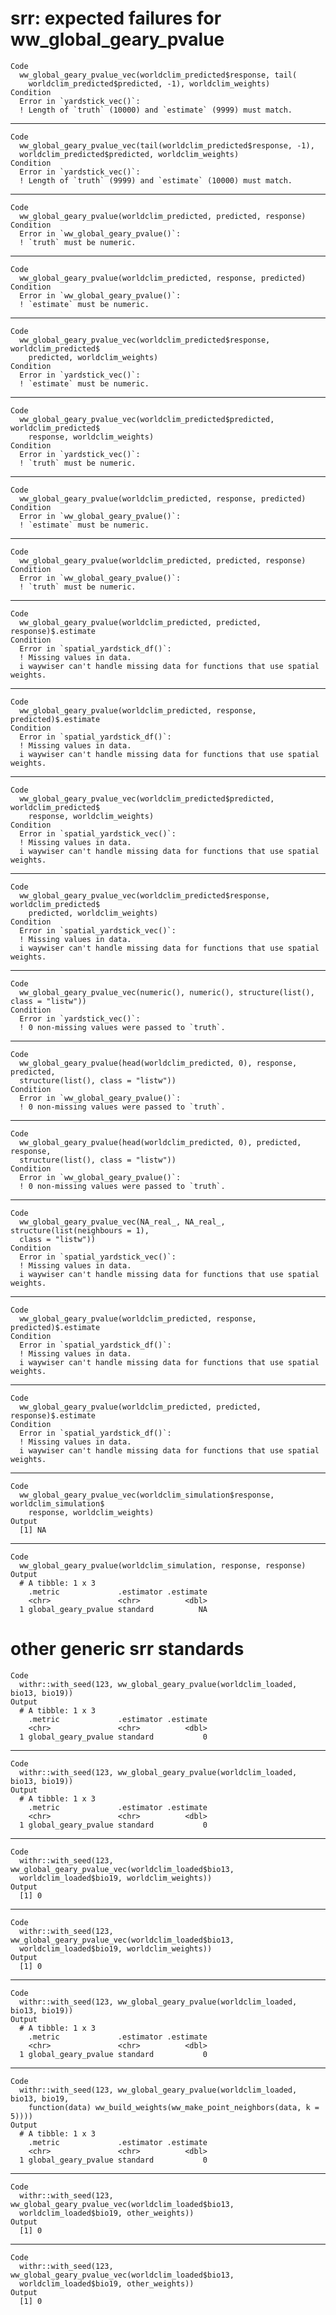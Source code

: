 # srr: expected failures for ww_global_geary_pvalue

    Code
      ww_global_geary_pvalue_vec(worldclim_predicted$response, tail(
        worldclim_predicted$predicted, -1), worldclim_weights)
    Condition
      Error in `yardstick_vec()`:
      ! Length of `truth` (10000) and `estimate` (9999) must match.

---

    Code
      ww_global_geary_pvalue_vec(tail(worldclim_predicted$response, -1),
      worldclim_predicted$predicted, worldclim_weights)
    Condition
      Error in `yardstick_vec()`:
      ! Length of `truth` (9999) and `estimate` (10000) must match.

---

    Code
      ww_global_geary_pvalue(worldclim_predicted, predicted, response)
    Condition
      Error in `ww_global_geary_pvalue()`:
      ! `truth` must be numeric.

---

    Code
      ww_global_geary_pvalue(worldclim_predicted, response, predicted)
    Condition
      Error in `ww_global_geary_pvalue()`:
      ! `estimate` must be numeric.

---

    Code
      ww_global_geary_pvalue_vec(worldclim_predicted$response, worldclim_predicted$
        predicted, worldclim_weights)
    Condition
      Error in `yardstick_vec()`:
      ! `estimate` must be numeric.

---

    Code
      ww_global_geary_pvalue_vec(worldclim_predicted$predicted, worldclim_predicted$
        response, worldclim_weights)
    Condition
      Error in `yardstick_vec()`:
      ! `truth` must be numeric.

---

    Code
      ww_global_geary_pvalue(worldclim_predicted, response, predicted)
    Condition
      Error in `ww_global_geary_pvalue()`:
      ! `estimate` must be numeric.

---

    Code
      ww_global_geary_pvalue(worldclim_predicted, predicted, response)
    Condition
      Error in `ww_global_geary_pvalue()`:
      ! `truth` must be numeric.

---

    Code
      ww_global_geary_pvalue(worldclim_predicted, predicted, response)$.estimate
    Condition
      Error in `spatial_yardstick_df()`:
      ! Missing values in data.
      i waywiser can't handle missing data for functions that use spatial weights.

---

    Code
      ww_global_geary_pvalue(worldclim_predicted, response, predicted)$.estimate
    Condition
      Error in `spatial_yardstick_df()`:
      ! Missing values in data.
      i waywiser can't handle missing data for functions that use spatial weights.

---

    Code
      ww_global_geary_pvalue_vec(worldclim_predicted$predicted, worldclim_predicted$
        response, worldclim_weights)
    Condition
      Error in `spatial_yardstick_vec()`:
      ! Missing values in data.
      i waywiser can't handle missing data for functions that use spatial weights.

---

    Code
      ww_global_geary_pvalue_vec(worldclim_predicted$response, worldclim_predicted$
        predicted, worldclim_weights)
    Condition
      Error in `spatial_yardstick_vec()`:
      ! Missing values in data.
      i waywiser can't handle missing data for functions that use spatial weights.

---

    Code
      ww_global_geary_pvalue_vec(numeric(), numeric(), structure(list(), class = "listw"))
    Condition
      Error in `yardstick_vec()`:
      ! 0 non-missing values were passed to `truth`.

---

    Code
      ww_global_geary_pvalue(head(worldclim_predicted, 0), response, predicted,
      structure(list(), class = "listw"))
    Condition
      Error in `ww_global_geary_pvalue()`:
      ! 0 non-missing values were passed to `truth`.

---

    Code
      ww_global_geary_pvalue(head(worldclim_predicted, 0), predicted, response,
      structure(list(), class = "listw"))
    Condition
      Error in `ww_global_geary_pvalue()`:
      ! 0 non-missing values were passed to `truth`.

---

    Code
      ww_global_geary_pvalue_vec(NA_real_, NA_real_, structure(list(neighbours = 1),
      class = "listw"))
    Condition
      Error in `spatial_yardstick_vec()`:
      ! Missing values in data.
      i waywiser can't handle missing data for functions that use spatial weights.

---

    Code
      ww_global_geary_pvalue(worldclim_predicted, response, predicted)$.estimate
    Condition
      Error in `spatial_yardstick_df()`:
      ! Missing values in data.
      i waywiser can't handle missing data for functions that use spatial weights.

---

    Code
      ww_global_geary_pvalue(worldclim_predicted, predicted, response)$.estimate
    Condition
      Error in `spatial_yardstick_df()`:
      ! Missing values in data.
      i waywiser can't handle missing data for functions that use spatial weights.

---

    Code
      ww_global_geary_pvalue_vec(worldclim_simulation$response, worldclim_simulation$
        response, worldclim_weights)
    Output
      [1] NA

---

    Code
      ww_global_geary_pvalue(worldclim_simulation, response, response)
    Output
      # A tibble: 1 x 3
        .metric             .estimator .estimate
        <chr>               <chr>          <dbl>
      1 global_geary_pvalue standard          NA

# other generic srr standards

    Code
      withr::with_seed(123, ww_global_geary_pvalue(worldclim_loaded, bio13, bio19))
    Output
      # A tibble: 1 x 3
        .metric             .estimator .estimate
        <chr>               <chr>          <dbl>
      1 global_geary_pvalue standard           0

---

    Code
      withr::with_seed(123, ww_global_geary_pvalue(worldclim_loaded, bio13, bio19))
    Output
      # A tibble: 1 x 3
        .metric             .estimator .estimate
        <chr>               <chr>          <dbl>
      1 global_geary_pvalue standard           0

---

    Code
      withr::with_seed(123, ww_global_geary_pvalue_vec(worldclim_loaded$bio13,
      worldclim_loaded$bio19, worldclim_weights))
    Output
      [1] 0

---

    Code
      withr::with_seed(123, ww_global_geary_pvalue_vec(worldclim_loaded$bio13,
      worldclim_loaded$bio19, worldclim_weights))
    Output
      [1] 0

---

    Code
      withr::with_seed(123, ww_global_geary_pvalue(worldclim_loaded, bio13, bio19))
    Output
      # A tibble: 1 x 3
        .metric             .estimator .estimate
        <chr>               <chr>          <dbl>
      1 global_geary_pvalue standard           0

---

    Code
      withr::with_seed(123, ww_global_geary_pvalue(worldclim_loaded, bio13, bio19,
        function(data) ww_build_weights(ww_make_point_neighbors(data, k = 5))))
    Output
      # A tibble: 1 x 3
        .metric             .estimator .estimate
        <chr>               <chr>          <dbl>
      1 global_geary_pvalue standard           0

---

    Code
      withr::with_seed(123, ww_global_geary_pvalue_vec(worldclim_loaded$bio13,
      worldclim_loaded$bio19, other_weights))
    Output
      [1] 0

---

    Code
      withr::with_seed(123, ww_global_geary_pvalue_vec(worldclim_loaded$bio13,
      worldclim_loaded$bio19, other_weights))
    Output
      [1] 0


